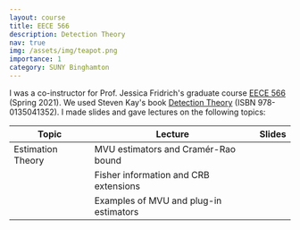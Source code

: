 ```yaml
---
layout: course
title: EECE 566
description: Detection Theory
nav: true
img: /assets/img/teapot.png
importance: 1
category: SUNY Binghamton
---
```


I was a co-instructor for Prof. Jessica Fridrich's graduate course [EECE 566](http://ws2.binghamton.edu/fridrich/Courses/syllabus_EECE566.pdf) (Spring 2021). We used Steven Kay's book [Detection Theory](https://www.amazon.com/Fundamentals-Statistical-Signal-Processing-Detection/dp/013504135X) (ISBN 978-0135041352). I made slides and gave lectures on the following topics:

<div class="card mt-3">
<div class="teaching-lecture-table">
  <table class="table table-hover">
    <thead>
      <tr>
        <th scope="col">Topic</th>
        <th scope="col">Lecture</th>
        <th scope="col">Slides</th>
      </tr>
    </thead>
    <tbody>
      <tr>
        <td><div class="table-row-header">Estimation Theory</div></td>
        <td>MVU estimators and Cramér-Rao bound</td>
        <td>
          <a href="/assets/pdf/example_pdf.pdf"><i class="fa fa-file"></i></a>
        </td>
      </tr>
      <tr>
        <td></td>
        <td>Fisher information and CRB extensions</td>
        <td>
          <a href="/assets/pdf/example_pdf.pdf"><i class="fa fa-file"></i></a>
        </td>
      </tr>
      <tr>
        <td></td>
        <td>Examples of MVU and plug-in estimators</td>
        <td>
          <a href="/assets/pdf/example_pdf.pdf"><i class="fa fa-file"></i></a>
        </td>
      </tr>
    </tbody>
  </table>
</div>
</div>
